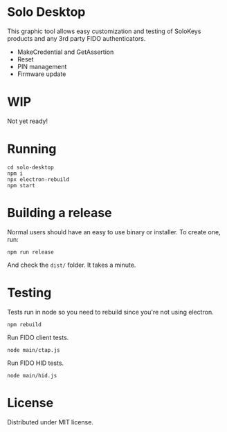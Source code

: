 # Solo Desktop

This graphic tool allows easy customization and testing of SoloKeys products and any 3rd party FIDO authenticators.

* MakeCredential and GetAssertion
* Reset
* PIN management
* Firmware update

# WIP

Not yet ready!

# Running

```
cd solo-desktop
npm i
npx electron-rebuild
npm start
```

# Building a release

Normal users should have an easy to use binary or installer.
To create one, run:

```
npm run release
```

And check the `dist/` folder.  It takes a minute.

# Testing

Tests run in node so you need to rebuild since you're not using electron.

```
npm rebuild
```

Run FIDO client tests.  

```
node main/ctap.js
```


Run FIDO HID tests.  

```
node main/hid.js
```

# License
Distributed under MIT license.